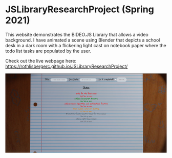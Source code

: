 # JSLibraryResearchProject (Spring 2021)
This website demonstrates the BIDEO.JS Library that allows a video background. I have animated a scene using Blender that depicts a school desk in a dark room with a flickering light cast on notebook paper where the todo list tasks are populated by the user. 

Check out the live webpage here: https://rothlisbergerc.github.io/JSLibraryResearchProject/

![](images/Screenshot.png)
